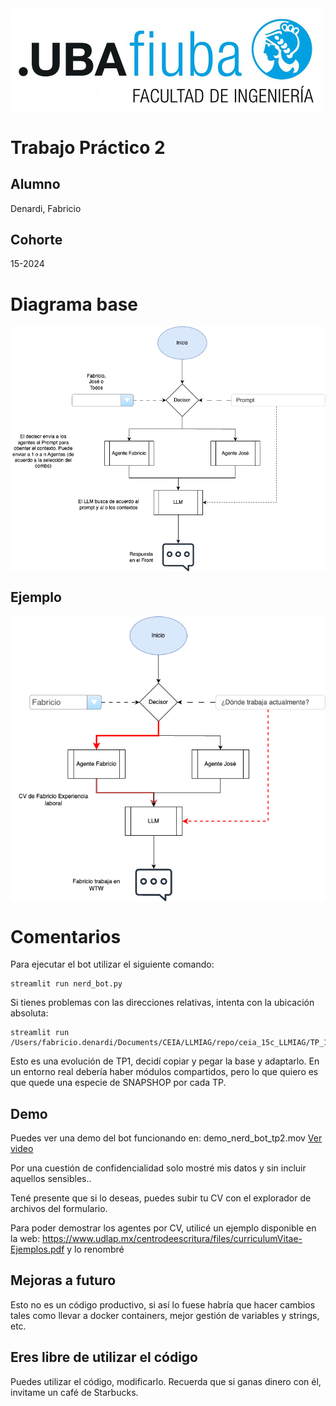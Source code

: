 <img src="https://github.com/hernancontigiani/ceia_memorias_especializacion/raw/master/Figures/logoFIUBA.jpg" width="500" align="center">

# Trabajo Práctico 2

## Alumno
Denardi, Fabricio

## Cohorte
15-2024


# Diagrama base
<img src="Agentes General.png"  align="center"/>

## Ejemplo

<img src="Agente Ejemplo.png"  align="center"/>

# Comentarios

Para ejecutar el bot utilizar el siguiente comando:

```
streamlit run nerd_bot.py

```

Si tienes problemas con las direcciones relativas, intenta con la ubicación absoluta:
```
streamlit run /Users/fabricio.denardi/Documents/CEIA/LLMIAG/repo/ceia_15c_LLMIAG/TP_1/nerd_bot.py
```


Esto es una evolución de TP1, decidí copiar y pegar la base y adaptarlo. En un entorno real debería haber módulos compartidos, pero lo que quiero es que quede una especie de SNAPSHOP por cada TP.


## Demo
Puedes ver una demo del bot funcionando en: demo_nerd_bot_tp2.mov
[Ver video](demo_nerd_bot_tp2.mov)

Por una cuestión de confidencialidad solo mostré mis datos y sin incluir aquellos sensibles..

Tené presente que si lo deseas, puedes subir tu CV con el explorador de archivos del formulario.

Para poder demostrar los agentes por CV, utilicé un ejemplo disponible en la web:
https://www.udlap.mx/centrodeescritura/files/curriculumVitae-Ejemplos.pdf  y lo renombré

## Mejoras a futuro
Esto no es un código productivo, si así lo fuese habría que hacer cambios tales como llevar a docker containers, mejor gestión de variables y strings, etc.

## Eres libre de utilizar el código
Puedes utilizar el código, modificarlo. Recuerda que si ganas dinero con él, invitame un café de Starbucks.

